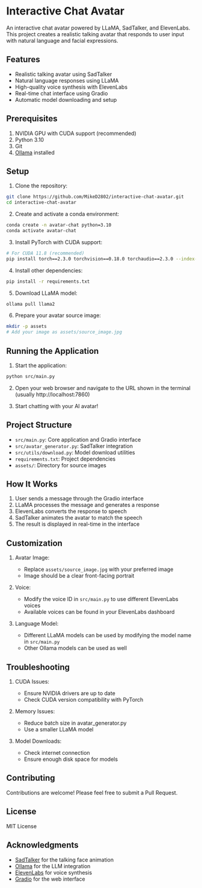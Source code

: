 # Interactive Chat Avatar

An interactive chat avatar powered by LLaMA, SadTalker, and ElevenLabs. This project creates a realistic talking avatar that responds to user input with natural language and facial expressions.

## Features

* Realistic talking avatar using SadTalker
* Natural language responses using LLaMA
* High-quality voice synthesis with ElevenLabs
* Real-time chat interface using Gradio
* Automatic model downloading and setup

## Prerequisites

1. NVIDIA GPU with CUDA support (recommended)
2. Python 3.10
3. Git
4. [Ollama](https://ollama.ai) installed

## Setup

1. Clone the repository:
```bash
git clone https://github.com/MikeD2802/interactive-chat-avatar.git
cd interactive-chat-avatar
```

2. Create and activate a conda environment:
```bash
conda create -n avatar-chat python=3.10
conda activate avatar-chat
```

3. Install PyTorch with CUDA support:
```bash
# For CUDA 11.8 (recommended)
pip install torch==2.3.0 torchvision==0.18.0 torchaudio==2.3.0 --index-url https://download.pytorch.org/whl/cu118
```

4. Install other dependencies:
```bash
pip install -r requirements.txt
```

5. Download LLaMA model:
```bash
ollama pull llama2
```

6. Prepare your avatar source image:
```bash
mkdir -p assets
# Add your image as assets/source_image.jpg
```

## Running the Application

1. Start the application:
```bash
python src/main.py
```

2. Open your web browser and navigate to the URL shown in the terminal (usually http://localhost:7860)

3. Start chatting with your AI avatar!

## Project Structure

* `src/main.py`: Core application and Gradio interface
* `src/avatar_generator.py`: SadTalker integration
* `src/utils/download.py`: Model download utilities
* `requirements.txt`: Project dependencies
* `assets/`: Directory for source images

## How It Works

1. User sends a message through the Gradio interface
2. LLaMA processes the message and generates a response
3. ElevenLabs converts the response to speech
4. SadTalker animates the avatar to match the speech
5. The result is displayed in real-time in the interface

## Customization

1. Avatar Image:
   - Replace `assets/source_image.jpg` with your preferred image
   - Image should be a clear front-facing portrait

2. Voice:
   - Modify the voice ID in `src/main.py` to use different ElevenLabs voices
   - Available voices can be found in your ElevenLabs dashboard

3. Language Model:
   - Different LLaMA models can be used by modifying the model name in `src/main.py`
   - Other Ollama models can be used as well

## Troubleshooting

1. CUDA Issues:
   - Ensure NVIDIA drivers are up to date
   - Check CUDA version compatibility with PyTorch

2. Memory Issues:
   - Reduce batch size in avatar_generator.py
   - Use a smaller LLaMA model

3. Model Downloads:
   - Check internet connection
   - Ensure enough disk space for models

## Contributing

Contributions are welcome! Please feel free to submit a Pull Request.

## License

MIT License

## Acknowledgments

* [SadTalker](https://github.com/OpenTalker/SadTalker) for the talking face animation
* [Ollama](https://ollama.ai/) for the LLM integration
* [ElevenLabs](https://elevenlabs.io/) for voice synthesis
* [Gradio](https://www.gradio.app/) for the web interface